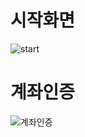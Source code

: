# 시작화면   
![start](https://github.com/tunkcalb/shinhan-solup/assets/122415844/025ac7f2-26f1-4162-b3f4-2ea401dc9fdb)   

# 계좌인증   
![계좌인증](https://github.com/tunkcalb/shinhan-solup/assets/122415844/7e6ba995-b4f3-4e06-a210-8afd86d61f55)
